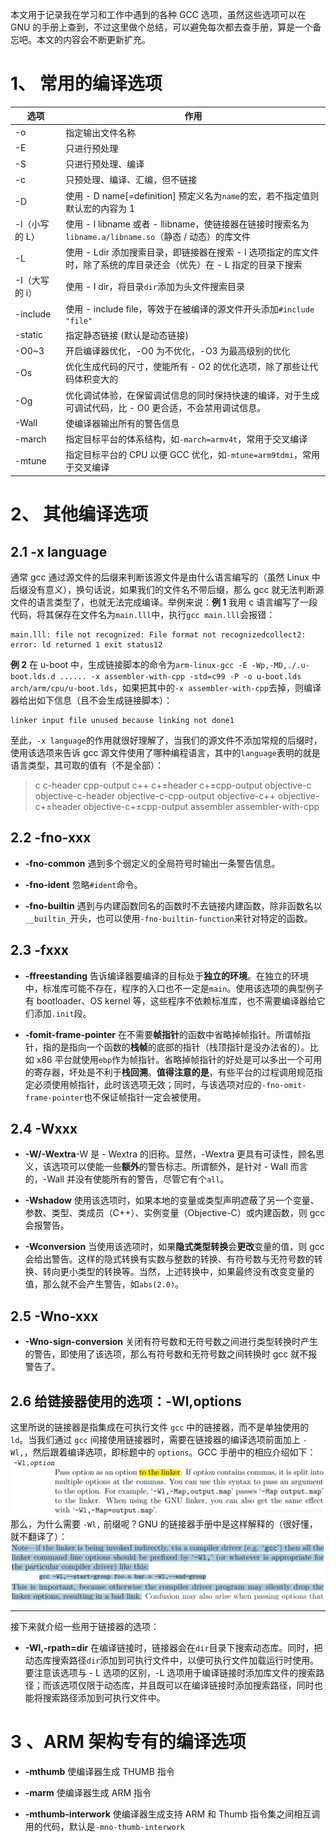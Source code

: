 本文用于记录我在学习和工作中遇到的各种 GCC 选项，虽然这些选项可以在 GNU 的手册上查到，不过这里做个总结，可以避免每次都去查手册，算是一个备忘吧。本文的内容会不断更新扩充。

1、 常用的编译选项
==========

<table><thead><tr><th>选项</th><th>作用</th></tr></thead><tbody><tr><td>-o</td><td>指定输出文件名称</td></tr><tr><td>-E</td><td>只进行预处理</td></tr><tr><td>-S</td><td>只进行预处理、编译</td></tr><tr><td>-c</td><td>只预处理、编译、汇编，但不链接</td></tr><tr><td>-D</td><td>使用 - D name[=definition] 预定义名为<code>name</code>的宏，若不指定值则默认宏的内容为 1</td></tr><tr><td>-l（小写的 L）</td><td>使用 - l libname 或者 - llibname，使链接器在链接时搜索名为<code>libname.a/libname.so</code>（静态 / 动态）的库文件</td></tr><tr><td>-L</td><td>使用 - Ldir 添加搜索目录，即链接器在搜索 - l 选项指定的库文件时，除了系统的库目录还会（优先）在 - L 指定的目录下搜索</td></tr><tr><td>-I（大写的 i）</td><td>使用 - I dir，将目录<code>dir</code>添加为头文件搜索目录</td></tr><tr><td>-include</td><td>使用 - include file，等效于在被编译的源文件开头添加<code>#include "file"</code></td></tr><tr><td>-static</td><td>指定静态链接 (默认是动态链接)</td></tr><tr><td>-O0~3</td><td>开启编译器优化，-O0 为不优化，-O3 为最高级别的优化</td></tr><tr><td>-Os</td><td>优化生成代码的尺寸，使能所有 - O2 的优化选项，除了那些让代码体积变大的</td></tr><tr><td>-Og</td><td>优化调试体验，在保留调试信息的同时保持快速的编译，对于生成可调试代码，比 - O0 更合适，不会禁用调试信息。</td></tr><tr><td>-Wall</td><td>使编译器输出所有的警告信息</td></tr><tr><td>-march</td><td>指定目标平台的体系结构，如<code>-march=armv4t</code>，常用于交叉编译</td></tr><tr><td>-mtune</td><td>指定目标平台的 CPU 以便 GCC 优化，如<code>-mtune=arm9tdmi</code>，常用于交叉编译</td></tr></tbody></table>

2、 其他编译选项
=========

2.1 -x language
---------------

通常 gcc 通过源文件的后缀来判断该源文件是由什么语言编写的（虽然 Linux 中后缀没有意义），换句话说，如果我们的文件名不带后缀，那么 gcc 就无法判断源文件的语言类型了，也就无法完成编译。举例来说：**例 1** 我用 c 语言编写了一段代码，将其保存在文件名为`main.lll`中，执行`gcc main.lll`会报错：

```
main.lll: file not recognized: File format not recognizedcollect2: error: ld returned 1 exit status12
```

**例 2** 在 u-boot 中，生成链接脚本的命令为`arm-linux-gcc -E -Wp,-MD,./.u-boot.lds.d ...... -x assembler-with-cpp -std=c99 -P -o u-boot.lds arch/arm/cpu/u-boot.lds`，如果把其中的`-x assembler-with-cpp`去掉，则编译器给出如下信息（且不会生成链接脚本）：

```
linker input file unused because linking not done1
```

至此，`-x language`的作用就很好理解了，当我们的源文件不添加常规的后缀时，使用该选项来告诉 gcc 源文件使用了哪种编程语言，其中的`language`表明的就是语言类型，其可取的值有（不是全部）：

> c c-header cpp-output c++ c+±header c+±cpp-output objective-c objective-c-header objective-c-cpp-output objective-c++ objective-c+±header objective-c+±cpp-output assembler assembler-with-cpp

2.2 -fno-xxx
------------

*   **-fno-common** 遇到多个弱定义的全局符号时输出一条警告信息。
    
*   **-fno-ident** 忽略`#ident`命令。
    
*   **-fno-builtin** 遇到与内建函数同名的函数时不去链接内建函数，除非函数名以`__builtin_`开头，也可以使用`-fno-builtin-function`来针对特定的函数。
    

2.3 -fxxx
---------

*   **-ffreestanding** 告诉编译器要编译的目标处于**独立的环境**。在独立的环境中，标准库可能不存在，程序的入口也不一定是`main`。使用该选项的典型例子有 bootloader、OS kernel 等，这些程序不依赖标准库，也不需要编译器给它们添加`.init`段。
    
*   **-fomit-frame-pointer** 在不需要**帧指针**的函数中省略掉帧指针。所谓帧指针，指的是指向一个函数的**栈帧**的底部的指针（栈顶指针是没办法省的）。比如 x86 平台就使用`ebp`作为帧指针。省略掉帧指针的好处是可以多出一个可用的寄存器，坏处是不利于**栈回溯**。**值得注意的是**，有些平台的过程调用规范指定必须使用帧指针，此时该选项无效；同时，与该选项对应的`-fno-omit-frame-pointer`也不保证帧指针一定会被使用。
    

2.4 -Wxxx
---------

*   **-W/-Wextra**-W 是 - Wextra 的旧称。显然，-Wextra 更具有可读性，顾名思义，该选项可以使能一些**额外**的警告标志。所谓额外，是针对 - Wall 而言的，-Wall 并没有使能所有的警告，尽管它有个`all`。
    
*   **-Wshadow** 使用该选项时，如果本地的变量或类型声明遮蔽了另一个变量、参数、类型、类成员（C++）、实例变量（Objective-C）或内建函数，则 gcc 会报警告。
    
*   **-Wconversion** 当使用该选项时，如果**隐式类型转换**会**更改**变量的值，则 gcc 会给出警告。这样的隐式转换有实数与整数的转换、有符号数与无符号数的转换、转向更小类型的转换等。当然，上述转换中，如果最终没有改变变量的值，那么就不会产生警告，如`abs(2.0)`。
    

2.5 -Wno-xxx
------------

*   **-Wno-sign-conversion** 关闭有符号数和无符号数之间进行类型转换时产生的警告，即使用了该选项，那么有符号数和无符号数之间转换时 gcc 就不报警告了。
    

2.6 给链接器使用的选项：-Wl,options
-------------------------

这里所说的链接器是指集成在可执行文件 `gcc` 中的链接器，而不是单独使用的 `ld`。当我们通过 `gcc` 间接使用链接器时，需要在链接器的编译选项前面加上 `-Wl,`，然后跟着编译选项，即标题中的 `options`。GCC 手册中的相应介绍如下：
![](../Go/images/gcc-wl.png)那么，为什么需要 `-Wl,` 前缀呢？GNU 的链接器手册中是这样解释的（很好懂，就不翻译了）：
![](../Go/images/gcc-wl1.png)

* * *

接下来就介绍一些用于链接器的选项：

*   **-Wl,-rpath=dir** 在编译链接时，链接器会在`dir`目录下搜索动态库。同时，把动态库搜索路径`dir`添加到可执行文件中，以便可执行文件加载运行时使用。要注意该选项与 - L 选项的区别，-L 选项用于编译链接时添加库文件的搜索路径；而该选项仅限于动态库，并且既可以在编译链接时添加搜索路径，同时也能将搜索路径添加到可执行文件中。
    

3 、ARM 架构专有的编译选项
================

*   **-mthumb** 使编译器生成 THUMB 指令
    
*   **-marm** 使编译器生成 ARM 指令
    
*   **-mthumb-interwork** 使编译器生成支持 ARM 和 Thumb 指令集之间相互调用的代码，默认是`-mno-thumb-interwork`
